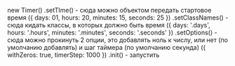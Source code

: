new Timer()
.setTIme() - сюда можно объектом передать стартовое время ({ days: 01, hours: 20, minutes: 15, seconds: 25 })
.setClassNames() - сюда кидать классы, в которых должно быть время ({ days: '.days', hours: '.hours', minutes: '.minutes', seconds: '.seconds' })
.setOptions() - сюда можно прокинуть 2 опции, это добавлять ноль к числу, или нет (по умолчанию добавлять)
и шаг таймера (по умолчанию секунда)
({ withZeros: true, timerStep: 1000 })
.init() - запустить